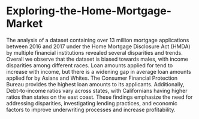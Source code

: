 # Exploring-the-Home-Mortgage-Market

The analysis of a dataset containing over 13 million mortgage applications between 2016 and 2017 under the Home Mortgage Disclosure Act (HMDA) by multiple financial institutions revealed several disparities and trends. Overall we observe that the dataset is biased towards males, with income disparities among different races. Loan amounts applied for tend to increase with income, but there is a widening gap in average loan amounts applied for by Asians and Whites. The Consumer Financial Protection Bureau provides the highest loan amounts to its applicants. Additionally, Debt-to-income ratios vary across states, with Californians having higher ratios than states on the east coast. These findings emphasize the need for addressing disparities, investigating lending practices, and economic factors to improve underwriting processes and increase profitability.
